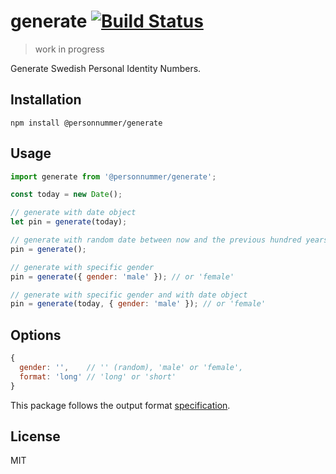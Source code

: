 # generate [![Build Status](https://github.com/personnummer/js-generate/workflows/build/badge.svg)](https://github.com/personnummer/js-generate/actions)

> work in progress

Generate Swedish Personal Identity Numbers.

## Installation

```
npm install @personnummer/generate
```

## Usage

```js
import generate from '@personnummer/generate';

const today = new Date();

// generate with date object
let pin = generate(today);

// generate with random date between now and the previous hundred years and the next hundred years
pin = generate();

// generate with specific gender
pin = generate({ gender: 'male' }); // or 'female'

// generate with specific gender and with date object
pin = generate(today, { gender: 'male' }); // or 'female'
```

## Options

```js
{
  gender: '',    // '' (random), 'male' or 'female',
  format: 'long' // 'long' or 'short'
}
```

This package follows the output format [specification](https://github.com/personnummer/meta#short-format).

## License

MIT